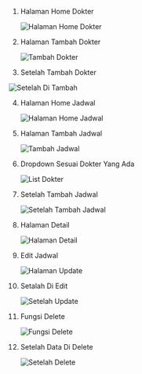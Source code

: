 1. Halaman Home Dokter

   ![Halaman Home Dokter](https://github.com/user-attachments/assets/c84426ce-1980-44ec-bbdb-5e509ab16889)

2. Halaman Tambah Dokter

   ![Tambah Dokter](https://github.com/user-attachments/assets/57d25500-52b8-4cca-bd50-6579ddf07fc9)

3. Setelah Tambah Dokter

   
![Setelah Di Tambah](https://github.com/user-attachments/assets/6f2f94b7-fe54-4552-921f-54c74b8045d2)

4. Halaman Home Jadwal

   ![Halaman Home Jadwal](https://github.com/user-attachments/assets/16aa97c6-e353-4384-a222-2e37927a1889)

5. Halaman Tambah Jadwal

   ![Tambah Jadwal](https://github.com/user-attachments/assets/8fd39d90-7f83-444d-ae49-6fb17ab774ba)

6. Dropdown Sesuai Dokter Yang Ada

   ![List Dokter](https://github.com/user-attachments/assets/7e0aa90a-7100-448c-b54a-9233b2a248b7)

7. Setelah Tambah Jadwal

   ![Setelah Tambah Jadwal](https://github.com/user-attachments/assets/ea4132b0-4c19-447b-ab65-41c14af4e6b9)

8. Halaman Detail

   ![Halaman Detail](https://github.com/user-attachments/assets/573866ce-d0e7-4ee3-b8cf-149061573845)

9. Edit Jadwal

    ![Halaman Update](https://github.com/user-attachments/assets/02862abe-25f9-465f-9285-c5841fe35950)

10. Setalah Di Edit

    ![Setelah Update](https://github.com/user-attachments/assets/7207f086-241b-4a5b-9fc5-c2e504d026f1)

11. Fungsi Delete

    ![Fungsi Delete](https://github.com/user-attachments/assets/c9a51dce-150c-4d91-bb98-d6292d945525)

12. Setelah Data Di Delete

    ![Setelah Delete](https://github.com/user-attachments/assets/6da0622d-66c6-4a79-9b79-bd433ce64e4b)
